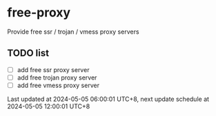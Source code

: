 
# free-proxy
Provide free ssr / trojan / vmess proxy servers


## TODO list
- [ ] add free ssr proxy server
- [ ] add free trojan proxy server
- [ ] add free vmess proxy server

Last updated at 2024-05-05 06:00:01 UTC+8, next update schedule at 2024-05-05 12:00:01 UTC+8

